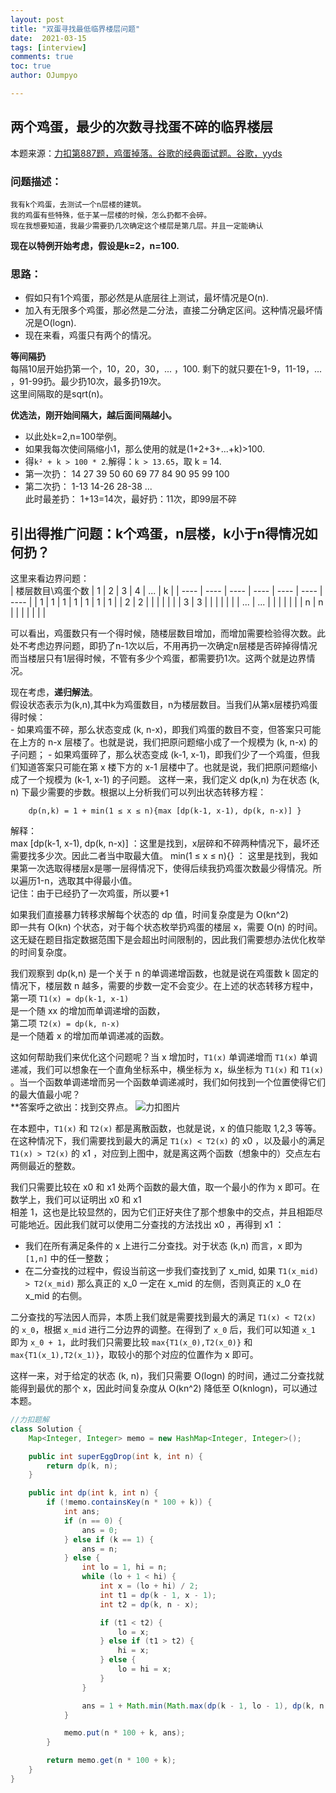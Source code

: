 ```yaml
---
layout: post
title: "双蛋寻找最低临界楼层问题"
date:  2021-03-15
tags: [interview]
comments: true
toc: true
author: OJumpyo

---  
```


## 两个鸡蛋，最少的次数寻找蛋不碎的临界楼层 
本题来源：[力扣第887题，鸡蛋掉落。谷歌的经典面试题。谷歌，yyds](https://leetcode-cn.com/problems/super-egg-drop/)
### 问题描述：  
~~~
我有k个鸡蛋，去测试一个n层楼的建筑。
我的鸡蛋有些特殊，低于某一层楼的时候，怎么扔都不会碎。
现在我想要知道，我最少需要扔几次确定这个楼层是第几层。并且一定能确认  
~~~
**现在以特例开始考虑，假设是k=2，n=100.**  

### 思路：  
- 假如只有1个鸡蛋，那必然是从底层往上测试，最坏情况是O(n).  
- 加入有无限多个鸡蛋，那必然是二分法，直接二分确定区间。这种情况最坏情况是O(logn).   
- 现在来看，鸡蛋只有两个的情况。

**等间隔扔**  
每隔10层开始扔第一个，10，20，30，... ，100. 剩下的就只要在1-9，11-19，... ，91-99扔。最少扔10次，最多扔19次。  
这里间隔取的是sqrt(n)。  

**优选法，刚开始间隔大，越后面间隔越小。**  
- 以此处k=2,n=100举例。  
- 如果我每次使间隔缩小1，那么使用的就是(1+2+3+...+k)>100.  
- 得`k² + k > 100 * 2`.解得：`k > 13.65`，取 k = 14.  
- 第一次扔： 14 27  39  50  60  69  77  84  90  95  99  100
- 第二次扔： 1-13   14-26   28-38   ...  
此时最差扔： 1+13=14次，最好扔：11次，即99层不碎

## 引出得推广问题：k个鸡蛋，n层楼，k小于n得情况如何扔？  
这里来看边界问题：  
| 楼层数目\鸡蛋个数 | 1 | 2 | 3 | 4 | ... | k |
| ---- | ---- | ---- | ---- | ---- | ---- | ---- |
| 1 | 1 | 1 | 1 | 1 | 1 | 1 |
| 2 | 2 |   |   |   |   |   |
| 3 | 3 |   |   |   |   |   |
| ... | ... |   |   |   |   |   |
| n | n |   |   |   |   |   |   |

可以看出，鸡蛋数只有一个得时候，随楼层数目增加，而增加需要检验得次数。此处不考虑边界问题，即扔了n-1次以后，不用再扔一次确定n层楼是否碎掉得情况  
而当楼层只有1层得时候，不管有多少个鸡蛋，都需要扔1次。这两个就是边界情况。  

现在考虑，**递归解法**。  
假设状态表示为(k,n),其中k为鸡蛋数目，n为楼层数目。当我们从第x层楼扔鸡蛋得时候：  
    - 如果鸡蛋不碎，那么状态变成 (k, n-x)，即我们鸡蛋的数目不变，但答案只可能在上方的 n-x 层楼了。也就是说，我们把原问题缩小成了一个规模为 (k, n-x) 的子问题；
    - 如果鸡蛋碎了，那么状态变成 (k-1, x-1)，即我们少了一个鸡蛋，但我们知道答案只可能在第 x 楼下方的 x-1 层楼中了。也就是说，我们把原问题缩小成了一个规模为 (k-1, x-1) 的子问题。
这样一来，我们定义 dp(k,n) 为在状态 (k, n) 下最少需要的步数。根据以上分析我们可以列出状态转移方程：
~~~
    dp(n,k) = 1 + min(1 ≤ x ≤ n){max [dp(k-1, x-1), dp(k, n-x)] }
~~~
解释：  
max [dp(k-1, x-1), dp(k, n-x)] ：这里是找到，x层碎和不碎两种情况下，最坏还需要找多少次。因此二者当中取最大值。
min(1 ≤ x ≤ n){} ： 这里是找到，我如果第一次选取得楼层x是哪一层得情况下，使得后续我扔鸡蛋次数最少得情况。所以遍历1-n，选取其中得最小值。  
记住：由于已经扔了一次鸡蛋，所以要+1  

如果我们直接暴力转移求解每个状态的 dp 值，时间复杂度是为 O(kn^2)  
即一共有 O(kn) 个状态，对于每个状态枚举扔鸡蛋的楼层 x，需要 O(n) 的时间。这无疑在题目指定数据范围下是会超出时间限制的，因此我们需要想办法优化枚举的时间复杂度。

我们观察到 dp(k,n) 是一个关于 n 的单调递增函数，也就是说在鸡蛋数 k 固定的情况下，楼层数 n 越多，需要的步数一定不会变少。在上述的状态转移方程中，  
第一项 `T1(x) = dp(k-1, x-1)`  
​是一个随 xx 的增加而单调递增的函数，  
第二项 `T2(x) = dp(k, n-x)`  
​是一个随着 x 的增加而单调递减的函数。  

这如何帮助我们来优化这个问题呢？当 x 增加时，`T1(x)` 单调递增而 `T1(x)` 单调递减，我们可以想象在一个直角坐标系中，横坐标为 x，纵坐标为 `T1(x)` 和 `T1(x)` 。当一个函数单调递增而另一个函数单调递减时，我们如何找到一个位置使得它们的最大值最小呢？  
**答案呼之欲出：找到交界点。
![力扣图片](https://assets.leetcode-cn.com/solution-static/887_fig1.jpg)  

在本题中，`T1(x)` 和 `T2(x)` 都是离散函数，也就是说，x 的值只能取 1,2,3 等等。在这种情况下，我们需要找到最大的满足 `T1(x) < T2(x)` 的 x0 ，以及最小的满足 `T1(x) > T2(x)` 的 x1 ，对应到上图中，就是离这两个函数（想象中的）交点左右两侧最近的整数。

我们只需要比较在 x0 和 x1 处两个函数的最大值，取一个最小的作为 x 即可。在数学上，我们可以证明出 x0 和 x1  
相差 1，这也是比较显然的，因为它们正好夹住了那个想象中的交点，并且相距尽可能地近。因此我们就可以使用二分查找的方法找出 x0 ，再得到 x1 ：  

- 我们在所有满足条件的 x 上进行二分查找。对于状态 (k,n) 而言，x 即为 `[1,n]` 中的任一整数；
- 在二分查找的过程中，假设当前这一步我们查找到了 x_mid, 如果 `T1(x_mid) > T2(x_mid)` 那么真正的 x_0 一定在 x_mid 的左侧，否则真正的 x_0 在 x_mid 的右侧。

二分查找的写法因人而异，本质上我们就是需要找到最大的满足 `T1(x) < T2(x)` 的 `x_0`，根据 `x_mid` 进行二分边界的调整。在得到了 `x_0` 后，我们可以知道 `x_1` 即为 `x_0 + 1`，此时我们只需要比较 `max{T1(x_0),T2(x_0)}` 和 `max{T1(x_1),T2(x_1)}`，取较小的那个对应的位置作为 x 即可。  

这样一来，对于给定的状态 (k, n)，我们只需要 O(logn) 的时间，通过二分查找就能得到最优的那个 x，因此时间复杂度从 O(kn^2) 降低至 O(knlogn)，可以通过本题。

~~~java
//力扣题解
class Solution {
    Map<Integer, Integer> memo = new HashMap<Integer, Integer>();

    public int superEggDrop(int k, int n) {
        return dp(k, n);
    }

    public int dp(int k, int n) {
        if (!memo.containsKey(n * 100 + k)) {
            int ans;
            if (n == 0) {
                ans = 0;
            } else if (k == 1) {
                ans = n;
            } else {
                int lo = 1, hi = n;
                while (lo + 1 < hi) {
                    int x = (lo + hi) / 2;
                    int t1 = dp(k - 1, x - 1);
                    int t2 = dp(k, n - x);

                    if (t1 < t2) {
                        lo = x;
                    } else if (t1 > t2) {
                        hi = x;
                    } else {
                        lo = hi = x;
                    }
                }

                ans = 1 + Math.min(Math.max(dp(k - 1, lo - 1), dp(k, n - lo)), Math.max(dp(k - 1, hi - 1), dp(k, n - hi)));
            }

            memo.put(n * 100 + k, ans);
        }

        return memo.get(n * 100 + k);
    }
}
~~~